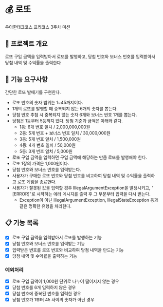 # 💰 로또

우아한테크코스 프리코스 3주차 미션


## 📌 프로젝트 개요

로또 구입 금액을 입력받아서 로또를 발행하고, 당첨 번호와 보너스 번호를 입력받아서 당첨 내역 및 수익률을 출력한다


## 🎯 기능 요구사항
간단한 로또 발매기를 구현한다.

- 로또 번호의 숫자 범위는 1~45까지이다.
- 1개의 로또를 발행할 때 중복되지 않는 6개의 숫자를 뽑는다.
- 당첨 번호 추첨 시 중복되지 않는 숫자 6개와 보너스 번호 1개를 뽑는다.
- 당첨은 1등부터 5등까지 있다. 당첨 기준과 금액은 아래와 같다.
  - 1등: 6개 번호 일치 / 2,000,000,000원
  - 2등: 5개 번호 + 보너스 번호 일치 / 30,000,000원
  - 3등: 5개 번호 일치 / 1,500,000원
  - 4등: 4개 번호 일치 / 50,000원
  - 5등: 3개 번호 일치 / 5,000원
- 로또 구입 금액을 입력하면 구입 금액에 해당하는 만큼 로또를 발행해야 한다.
- 로또 1장의 가격은 1,000원이다.
- 당첨 번호와 보너스 번호를 입력받는다.
- 사용자가 구매한 로또 번호와 당첨 번호를 비교하여 당첨 내역 및 수익률을 출력하고 로또 게임을 종료한다.
- 사용자가 잘못된 값을 입력할 경우 IllegalArgumentException을 발생시키고, "[ERROR]"로 시작하는 에러 메시지를 출력 후 그 부분부터 입력을 다시 받는다.
  - Exception이 아닌 IllegalArgumentException, IllegalStateException 등과 같은 명확한 유형을 처리한다.

## 📋 기능 목록

- [x] 로또 구입 금액을 입력받아서 로또를 발행하는 기능
- [x] 당첨 번호와 보너스 번호를 입력받는 기능
- [x] 입력받은 번호를 로또 번호와 비교하여 당첨 내역을 만드는 기능
- [x] 당첨 내역 및 수익률을 출력하는 기능

### 예외처리
- [x] 로또 구입 금액이 1,000원 단위로 나누어 떨어지지 않는 경우
- [x] 당첨 번호를 6개 입력하지 않은 경우
- [x] 당첨 번호에 중복된 번호를 입력한 경우
- [x] 당첨 번호가 1부터 45 사이의 숫자가 아닌 경우